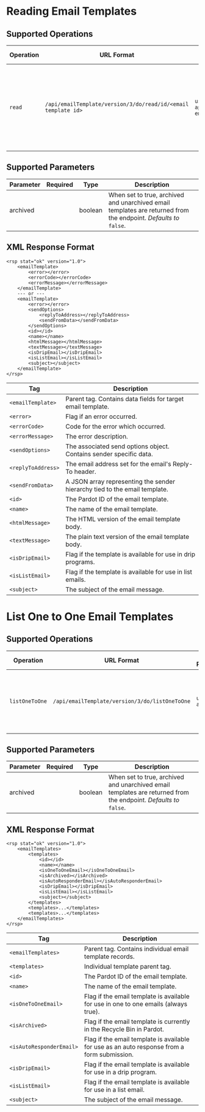 # Reading Email Templates


## Supported Operations<a name="71862-supported-operations" id="supported-operations"></a>


| **Operation** | **URL Format**                             | **Required Parameters** | **Description**  |
| ------------- | ------------------------------------------ | ----------------------- | -----------------|
| `read` | `/api/emailTemplate/version/3/do/read/id/<email template id>` | `user_key, api_key, emailTemplateId` | Returns the data for the email template specified by `<id>`. `<id>` is the Pardot ID of the target email template. |

## [](#supported-parameters-)Supported Parameters

| Parameter              | Required         | Type                                                                | Description |
|------------------------|------------------|------------------------------------------------------------------------|-------------|
| archived |  | boolean | When set to true, archived and unarchived email templates are returned from the endpoint. _Defaults to_ `false`. |


## XML Response Format

```
<rsp stat="ok" version="1.0">
    <emailTemplate>
        <error></error>
        <errorCode></errorCode>
        <errorMessage></errorMessage>
    </emailTemplate>
    --- or ---
    <emailTemplate>
        <error></error>
        <sendOptions>
            <replyToAddress></replyToAddress>
            <sendFromData></sendFromData>
        </sendOptions>
        <id></id>
        <name></name>
        <htmlMessage></htmlMessage>
        <textMessage></textMessage>
        <isDripEmail></isDripEmail>
        <isListEmail></isListEmail>
        <subject></subject>
    </emailTemplate>
</rsp>
```

| **Tag** | **Description** |
| ------- | --------------- |
| `<emailTemplate>` | Parent tag. Contains data fields for target email template. |
| `<error>` | Flag if an error occurred. |
| `<errorCode>` | Code for the error which occurred. |
| `<errorMessage>` | The error description. |
| `<sendOptions>` | The associated send options object. Contains sender specific data. |
| `<replyToAddress>` | The email address set for the email's Reply-To header. |
| `<sendFromData>` | A JSON array representing the sender hierarchy tied to the email template. |
| `<id>` | The Pardot ID of the email template. |
| `<name>` | The name of the email template. |
| `<htmlMessage>` | The HTML version of the email template body. |
| `<textMessage>` | The plain text version of the email template body. |
| `<isDripEmail>` | Flag if the template is available for use in drip programs. |
| `<isListEmail>` | Flag if the template is available for use in list emails. |
| `<subject>` | The subject of the email message. |

# List One to One Email Templates

## Supported Operations<a name="71862-supported-operations" id="supported-operations"></a>

| **Operation** | **URL Format**                             | **Required Parameters** | **Description**  |
| ------------- | ------------------------------------------ | ----------------------- | -----------------|
| `listOneToOne` | `/api/emailTemplate/version/3/do/listOneToOne` | `user_key, api_key` | Returns a list of email templates which are enabled for use in one to one emails. |

## [](#71862-supported-parameters-)Supported Parameters

| Parameter              | Required         | Type                                                                | Description |
|------------------------|------------------|------------------------------------------------------------------------|-------------|
| archived |  | boolean | When set to true, archived and unarchived email templates are returned from the endpoint. _Defaults to_ `false`. |

## XML Response Format

```
<rsp stat="ok" version="1.0">
    <emailTemplates>
        <templates>
            <id></id>
            <name></name>
            <isOneToOneEmail></isOneToOneEmail>
            <isArchived></isArchived>
            <isAutoResponderEmail></isAutoResponderEmail>
            <isDripEmail></isDripEmail>
            <isListEmail></isListEmail>
            <subject></subject>
        </templates>
        <templates>...</templates>
        <templates>...</templates>
    </emailTemplates>
</rsp>
```

| **Tag** | **Description** |
| ------- | --------------- |
| `<emailTemplates>` | Parent tag. Contains individual email template records. |
| `<templates>` | Individual template parent tag. |
| `<id>` | The Pardot ID of the email template. |
| `<name>` | The name of the email template. |
| `<isOneToOneEmail>` | Flag if the email template is available for use in one to one emails (always true). |
| `<isArchived>` | Flag if the email template is currently in the Recycle Bin in Pardot. |
| `<isAutoResponderEmail>` | Flag if the email template is available for use as an auto response from a form submission. |
| `<isDripEmail>` | Flag if the email template is available for use in a drip program. |
| `<isListEmail>` | Flag if the email template is available for use in a list email. |
| `<subject>` | The subject of the email message. |